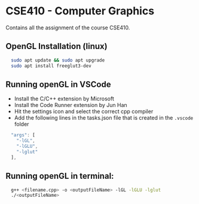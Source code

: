 # CSE410 - Computer Graphics

Contains all the assignment of the course CSE410. 

## OpenGL Installation (linux)
```sh
  sudo apt update && sudo apt upgrade
  sudo apt install freeglut3-dev
```

## Running openGL in VSCode
- Install the C/C++ extension by Microsoft
- Install the Code Runner extension by Jun Han
- Hit the settings icon and select the correct cpp compiler
- Add the following lines in the tasks.json file that is created in the `.vscode` folder

```js
  "args": [
    "-lGL",
    "-lGLU",
    "-lglut"
  ],
```

## Running openGL in terminal:
```sh
  g++ <filename.cpp> -o <outputFileName> -lGL -lGLU -lglut
  ./<outputFileName>
```